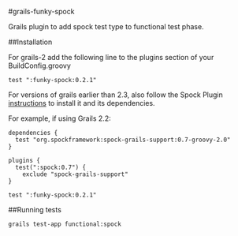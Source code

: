 #grails-funky-spock

Grails plugin to add spock test type to functional test phase.

##Installation

For grails-2 add the following line to the plugins section of your BuildConfig.groovy

    test ":funky-spock:0.2.1"

For versions of grails earlier than 2.3, also follow the Spock Plugin [instructions](http://grails.org/plugin/spock) to install it and its dependencies.

For example, if using Grails 2.2:
```
dependencies {
  test "org.spockframework:spock-grails-support:0.7-groovy-2.0"
}

plugins {
  test(":spock:0.7") {
    exclude "spock-grails-support"
}

test ":funky-spock:0.2.1"
```

##Running tests

    grails test-app functional:spock

